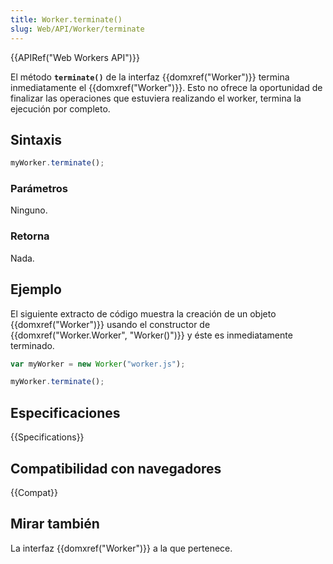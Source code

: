 ```yaml
---
title: Worker.terminate()
slug: Web/API/Worker/terminate
---
```


{{APIRef("Web Workers API")}}

El método **`terminate()`** de la interfaz {{domxref("Worker")}} termina inmediatamente el {{domxref("Worker")}}. Esto no ofrece la oportunidad de finalizar las operaciones que estuviera realizando el worker, termina la ejecución por completo.

## Sintaxis

```js
myWorker.terminate();
```

### Parámetros

Ninguno.

### Retorna

Nada.

## Ejemplo

El siguiente extracto de código muestra la creación de un objeto {{domxref("Worker")}} usando el constructor de {{domxref("Worker.Worker", "Worker()")}} y éste es inmediatamente terminado.

```js
var myWorker = new Worker("worker.js");

myWorker.terminate();
```

## Especificaciones

{{Specifications}}

## Compatibilidad con navegadores

{{Compat}}

## Mirar también

La interfaz {{domxref("Worker")}} a la que pertenece.
